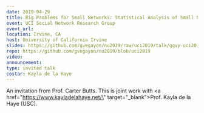 ```yaml
---
date: 2019-04-29
title: Big Problems for Small Networks: Statistical Analysis of Small Networks and Team Performance
event: UCI Social Network Research Group
event_url:
location: Irvine, CA
host: University of California Irvine
slides: https://github.com/gvegayon/nu2019/raw/uci2019/talk/ggvy-uci2019-talk-handout.pdf
repo: https://github.com/gvegayon/nu2019/blob/uci2019
video:
announcement:
type: invited talk
costar: Kayla de la Haye
---
```


An invitation from Prof. Carter Butts. This is joint work with <a href=\"https://www.kayladelahaye.net/\" target=\"_blank\">Prof. Kayla de la Haye (USC)</a>.

